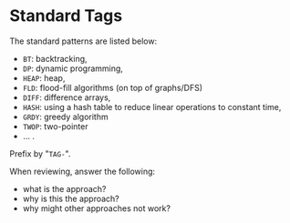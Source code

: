 # Standard Tags
The standard patterns are listed below:

- `BT`:     backtracking,
- `DP`:     dynamic programming,
- `HEAP`:   heap,
- `FLD`:    flood-fill algorithms (on top of graphs/DFS)
- `DIFF`:   difference arrays,
- `HASH`:   using a hash table to reduce linear operations to constant time,
- `GRDY`:   greedy algorithm 
- `TWOP`:   two-pointer
- ... .

Prefix by "`TAG-`".

When reviewing, answer the following:
- what is the approach?
- why is this the approach?
- why might other approaches not work?